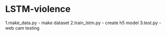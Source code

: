 # LSTM-violence
1.make_data.py - make dataset
2.train_lstm.py - create h5 model
3.test.py - web cam testing
